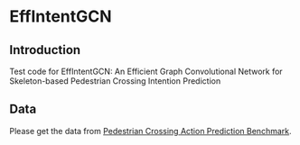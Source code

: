 # EffIntentGCN

## Introduction
Test code for EffIntentGCN: An Efficient Graph Convolutional Network for Skeleton-based Pedestrian Crossing Intention Prediction

## Data
Please get the data from [Pedestrian Crossing Action Prediction Benchmark](https://github.com/ykotseruba/PedestrianActionBenchmark).